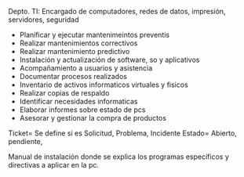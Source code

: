 Depto. TI: Encargado de computadores, redes de datos, impresión, servidores, seguridad

 - Planificar y ejecutar mantenimeintos preventis
 - Realizar mantenimientos correctivos
 - Realizar mantenimiento predictivo
 - Instalación y actualización de software, so y aplicativos
 - Acompañamiento a usuarios y asistencia
 - Documentar procesos realizados
 - Inventario de activos informaticos virtuales y fisicos
 - Realizar copias de respaldo
 - Identificar necesidades informaticas
 - Elaborar informes sobre estado de pcs
 - Asesorar y gestionar la compra de productos
 
Ticket= Se define si es Solicitud, Problema, Incidente
Estado= Abierto, pendiente, 

Manual de instalación donde se explica los programas específicos y directivas a aplicar en la pc.